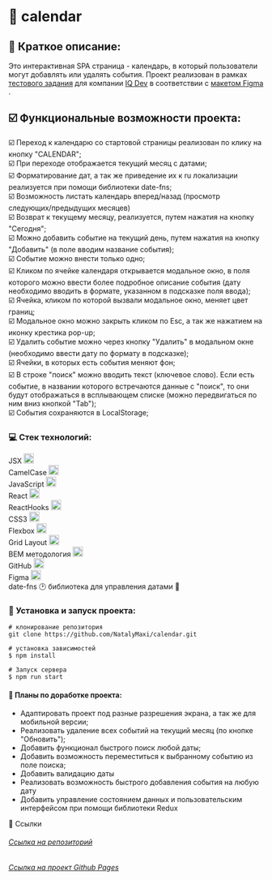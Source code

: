 # :calendar: calendar
## :page_with_curl: Краткое описание:
Это интерактивная SPA страница - календарь, в который пользователи могут добавлять или удалять события.
Проект реализован в рамках [тестового задания](https://interview.pages.iqdev.digital/junior-frontend-developer/) для компании [IQ Dev](https://iqdev.digital/) в соответствии с [макетом Figma ](https://www.figma.com/file/N8ahYKmWH4Hyj39MoIjuyx/Frontend-Calendar-test-task?node-id=110%3A4375&t=fAbnnZ2YKBMbYNa8-0).  

## :ballot_box_with_check: Функциональные возможности проекта:

:ballot_box_with_check: Переход к календарю со стартовой страницы реализован по клику на кнопку "CALENDAR";  
:ballot_box_with_check: При переходе отображается текущий месяц с датами;  
:ballot_box_with_check: Форматирование дат, а так же приведение их к ru локализации реализуется при помощи библиотеки date-fns;  
:ballot_box_with_check: Возможность листать календарь вперед/назад (просмотр следующих/предыдущих месяцев)  
:ballot_box_with_check: Возврат к текущему месяцу, реализуется, путем нажатия на кнопку "Сегодня";  
:ballot_box_with_check: Можно добавить событие на текущий день, путем нажатия на кнопку "Добавить" (в поле вводим название события);  
:ballot_box_with_check: Событие можно внести только одно;  
:ballot_box_with_check: Кликом по ячейке календаря открывается модальное окно, в поля которого можно ввести более подробное описание события (дату необходимо вводить в формате, указанном в подсказке поля ввода);  
:ballot_box_with_check: Ячейка, кликом по которой вызвали модальное окно, меняет цвет границ;  
:ballot_box_with_check: Модальное окно можно закрыть кликом по Esc, а так же нажатием на иконку крестика pop-up;  
:ballot_box_with_check: Удалить событие можно через кнопку "Удалить" в модальном окне (необходимо ввести дату по формату в подсказке);  
:ballot_box_with_check: Ячейки, в которых есть события меняют фон;  
:ballot_box_with_check: В строке "поиск" можно вводить текст (ключевое слово). Если есть событие, в названии которого встречаются данные с "поиск", то они будут отображаться в всплывающем списке (можно передвигаться по ним вниз кнопкой "Tab");  
:ballot_box_with_check: События сохраняются в LocalStorage;  

 ### :computer: Стек технологий:

JSX <img src="https://avatars.mds.yandex.net/i?id=3006e1b3daae3632480af65648c5f37d09cd1a1a-4356414-images-thumbs&n=13&exp=1" alt="JSX" width="20" height="20"/>  
CamelCase <img src="https://avatars.mds.yandex.net/i?id=d4d7bff7b763bc2d359c02ccbce124cd-5253062-images-thumbs&n=13&exp=1" alt="CamelCase" width="20" height="20"/>  
JavaScript <img src="https://img.icons8.com/color/38/000000/javascript--v1.png" alt="JS" width="20" height="20"/>  
React <img src="https://img.icons8.com/ultraviolet/38/000000/react--v1.png" alt="React" width="20" height="20"/>  
ReactHooks <img src="https://avatars.mds.yandex.net/i?id=3eb973eaaf9433d0d486f636964c20d1e113166b-5108022-images-thumbs&n=13&exp=1" alt="ReactHooks" width="20" height="20"/>  
CSS3 <img src="https://img.icons8.com/stickers/2x/css3.png" alt="CSS3" width="20" height="20"/>  
Flexbox <img src="https://avatars.mds.yandex.net/i?id=e1901bd3569a85ebdc91cec3b392a061-5234049-images-thumbs&n=13&exp=1" alt="Flexbox" width="20" height="20"/>  
Grid Layout <img src="https://avatars.mds.yandex.net/i?id=a279ee76ee07008dde73bc99de8b09a030da93f0-4162430-images-thumbs&n=13&exp=1;" width="20" height="20"/>  
BEM методология <img src="https://avatars.mds.yandex.net/i?id=2a0000017a06cd52ad8b3111bf59b6321726-4078058-images-thumbs&n=13&exp=1" width="20" height="20" alt="BEM"/>  
GitHub <img src="https://github.githubassets.com/images/modules/logos_page/GitHub-Mark.png"  alt="GitHub" width="20" height="20"/>  
Figma <img src="https://img.icons8.com/color/32/000000/figma--v1.png" alt="Figma" width="20" height="20"/>  
date-fns :clock2: библиотека для управления датами :date:  


### :rocket: Установка и запуск проекта:

```
# клонирование репозитория
git clone https://github.com/NatalyMaxi/calendar.git

# установка зависимостей
$ npm install

# Запуск сервера
$ npm run start

```
#### :page_with_curl: Планы по доработке проекта:  
* Адаптировать проект под разные разрешения экрана, а так же для мобильной версии;  
* Реализовать удаление всех событий на текущий месяц (по кнопке "Обновить");  
* Добавить функционал быстрого поиск любой даты;  
* Добавить возможность переместиться к выбранному событию из поле поиска;  
* Добавить валидацию даты  
* Реализовать возможность быстрого добавления события на любую дату  
* Добавить управление состоянием данных и пользовательским интерфейсом при помощи библиотеки Redux

 :link: Ссылки
###### [Ссылка на репозиторий](https://github.com/NatalyMaxi/calendar.git)  
###### [Ссылка на проект Github Pages](https://natalymaxi.github.io/calendar/)  